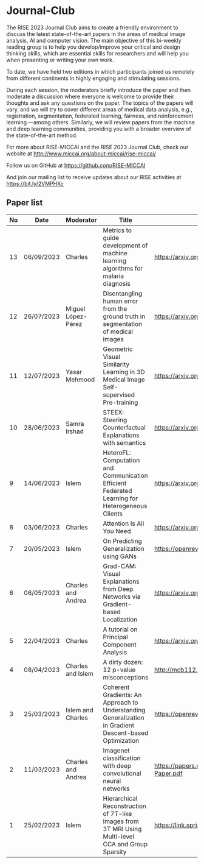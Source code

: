 # Journal-Club

The RISE 2023 Journal Club aims to create a friendly environment to discuss the latest state-of-the-art papers in the areas of medical image analysis, AI and computer vision. The main objective of this bi-weekly reading group is to help you develop/improve your critical and design thinking skills, which are essential skills for researchers and will help you when presenting or writing your own work.

To date, we have held two editions in which participants joined us remotely from different continents in highly engaging and stimulating sessions.

During each session, the moderators briefly introduce the paper and then moderate a discussion where everyone is welcome to provide their thoughts and ask any questions on the paper. The topics of the papers will vary, and we will try to cover different areas of medical data analysis, e.g., registration, segmentation, federated learning, fairness, and reinforcement learning —among others. Similarly, we will review papers from the machine and deep learning communities, providing you with a broader overview of the state-of-the-art method.

For more about RISE-MICCAI and the RISE 2023 Journal Club, check our website at http://www.miccai.org/about-miccai/rise-miccai/

Follow us on GitHub at https://github.com/RISE-MICCAI

And join our mailing list to receive updates about our RISE activities at https://bit.ly/2VMPHXc

## Paper list

No | Date | Moderator | Title | Link
--- | --- | --- | --- | --- 
13 | 06/09/2023 | Charles | Metrics to guide development of machine learning algorithms for malaria diagnosis | https://arxiv.org/abs/2209.06947
12 | 26/07/2023 | Miguel López-Pérez | Disentangling human error from the ground truth in segmentation of medical images | https://arxiv.org/abs/2007.15963
11 | 12/07/2023 | Yasar Mehmood | Geometric Visual Similarity Learning in 3D Medical Image Self-supervised Pre-training | https://arxiv.org/abs/2303.00874
10 | 28/06/2023 | Samra Irshad | STEEX: Steering Counterfactual Explanations with semantics | https://arxiv.org/abs/2111.09094
9 | 14/06/2023 | Islem | HeteroFL: Computation and Communication Efficient Federated Learning for Heterogeneous Clients | https://arxiv.org/pdf/2010.01264
8 | 03/06/2023 | Charles | Attention Is All You Need | https://arxiv.org/abs/1706.03762
7 | 20/05/2023 | Islem | On Predicting Generalization using GANs | https://openreview.net/pdf?id=eW5R4Cek6y6
6 | 06/05/2023 | Charles and Andrea | Grad-CAM: Visual Explanations from Deep Networks via Gradient-based Localization| https://arxiv.org/abs/1404.1100
5 | 22/04/2023 | Charles | A tutorial on Principal Component Analysis | https://arxiv.org/abs/1404.1100
4 | 08/04/2023 | Charles and Islem | A dirty dozen: 12 p-value misconceptions | http://mcb112.org/w06/Goodman08.pdf
3 | 25/03/2023 | Islem and Charles | Coherent Gradients: An Approach to Understanding Generalization in Gradient Descent-based Optimization | https://openreview.net/pdf?id=ryeFY0EFwS
2 | 11/03/2023 | Charles and Andrea | Imagenet classification with deep convolutional neural networks | https://papers.nips.cc/paper/2012/file/c399862d3b9d6b76c8436e924a68c45b-Paper.pdf
1 | 25/02/2023 | Islem | Hierarchical Reconstruction of 7T-like Images from 3T MRI Using Multi-level CCA and Group Sparsity | https://link.springer.com/chapter/10.1007/978-3-319-24571-3_79

